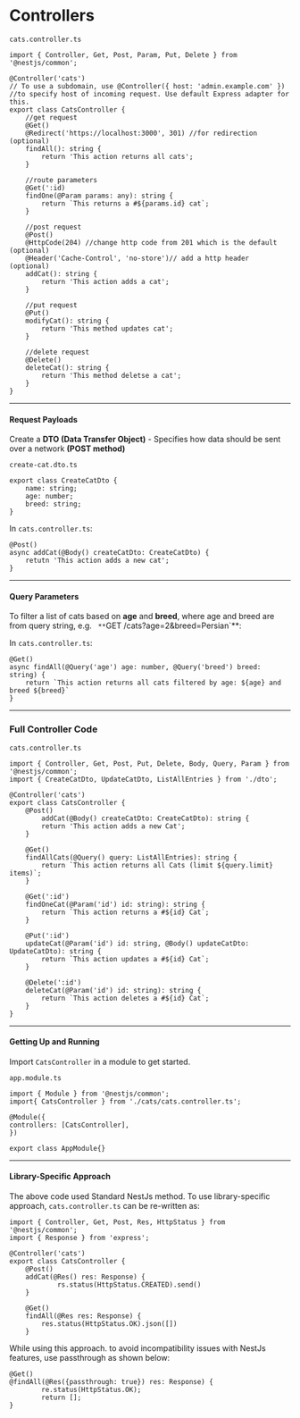 # Controllers
`cats.controller.ts`
```
import { Controller, Get, Post, Param, Put, Delete } from '@nestjs/common';

@Controller('cats') 
// To use a subdomain, use @Controller({ host: 'admin.example.com' })
//to specify host of incoming request. Use default Express adapter for this.
export class CatsController {
	//get request
	@Get()
	@Redirect('https://localhost:3000', 301) //for redirection (optional)
	findAll(): string {
		return 'This action returns all cats';
	}

	//route parameters
	@Get(':id)
	findOne(@Param params: any): string {
		return `This returns a #${params.id} cat`;
	}
	
	//post request
	@Post()
	@HttpCode(204) //change http code from 201 which is the default (optional)
	@Header('Cache-Control', 'no-store')// add a http header (optional)
	addCat(): string {
		return 'This action adds a cat';
	}
	
	//put request
	@Put()
	modifyCat(): string {
		return 'This method updates cat';
	}

	//delete request
	@Delete()
	deleteCat(): string {
		return 'This method deletse a cat';
	}
}
```

___
#### Request Payloads

Create a **DTO (Data Transfer Object)** - Specifies how data should be sent over a network **(POST method)**

`create-cat.dto.ts`

```
export class CreateCatDto {
	name: string;
	age: number;
	breed: string;
}
```
In `cats.controller.ts`:

```
@Post()
async addCat(@Body() createCatDto: CreateCatDto) {
	retutn 'This action adds a new cat';
}
```

___
#### Query Parameters

To filter a list of cats based on **age** and **breed**, where age and breed are from query string, e.g. `
**`GET /cats?age=2&breed=Persian`**:

In `cats.controller.ts`:

```
@Get()
async findAll(@Query('age') age: number, @Query('breed') breed: string) {
	return `This action returns all cats filtered by age: ${age} and breed ${breed}`
}
```

___
### Full Controller Code

`cats.controller.ts`

```
import { Controller, Get, Post, Put, Delete, Body, Query, Param } from '@nestjs/common';
import { CreateCatDto, UpdateCatDto, ListAllEntries } from './dto';

@Controller('cats')
export class CatsController {
	@Post()
		addCat(@Body() createCatDto: CreateCatDto): string {
		return 'This action adds a new Cat';
	}

	@Get()
	findAllCats(@Query() query: ListAllEntries): string {
		return `This action returns all Cats (limit ${query.limit} items)`;
	}

	@Get(':id')
	findOneCat(@Param('id') id: string): string {
		return `This action returns a #${id} Cat`;
	}

	@Put(':id')
	updateCat(@Param('id') id: string, @Body() updateCatDto: UpdateCatDto): string {
		return `This action updates a #${id} Cat`;
	}

	@Delete(':id')
	deleteCat(@Param('id') id: string): string {
		return `This action deletes a #${id} Cat`;
	}
}
```

___
#### Getting Up and Running

Import `CatsController` in a module to get started.

`app.module.ts`

```
import { Module } from '@nestjs/common';
import{ CatsController } from './cats/cats.controller.ts';

@Module({
controllers: [CatsController],
})

export class AppModule{}
```

___
#### Library-Specific Approach

The above code used Standard NestJs method. To use library-specific approach, `cats.controller.ts` can be re-written as:

```
import { Controller, Get, Post, Res, HttpStatus } from '@nestjs/common';
import { Response } from 'express';

@Controller('cats')
export class CatsController {
	@Post()
	addCat(@Res() res: Response) {
			rs.status(HttpStatus.CREATED).send()
	}

	@Get()
	findAll(@Res res: Response) {
		res.status(HttpStatus.OK).json([])
	}
```

While using this approach. to avoid incompatibility issues with NestJs features, use passthrough as shown below:

```
@Get()
@findAll(@Res({passthrough: true}) res: Response) {
		re.status(HttpStatus.OK);
		return [];
}
```

